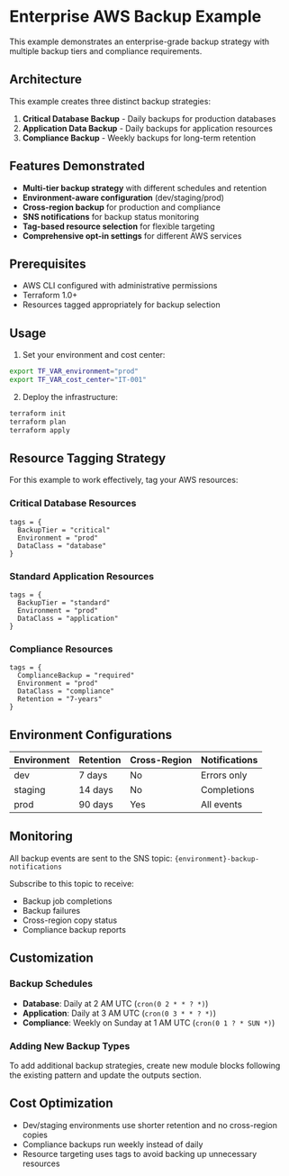 # Enterprise AWS Backup Example

This example demonstrates an enterprise-grade backup strategy with multiple backup tiers and compliance requirements.

## Architecture

This example creates three distinct backup strategies:

1. **Critical Database Backup** - Daily backups for production databases
2. **Application Data Backup** - Daily backups for application resources  
3. **Compliance Backup** - Weekly backups for long-term retention

## Features Demonstrated

- **Multi-tier backup strategy** with different schedules and retention
- **Environment-aware configuration** (dev/staging/prod)
- **Cross-region backup** for production and compliance
- **SNS notifications** for backup status monitoring
- **Tag-based resource selection** for flexible targeting
- **Comprehensive opt-in settings** for different AWS services

## Prerequisites

- AWS CLI configured with administrative permissions
- Terraform 1.0+
- Resources tagged appropriately for backup selection

## Usage

1. Set your environment and cost center:
```bash
export TF_VAR_environment="prod"
export TF_VAR_cost_center="IT-001"
```

2. Deploy the infrastructure:
```bash
terraform init
terraform plan
terraform apply
```

## Resource Tagging Strategy

For this example to work effectively, tag your AWS resources:

### Critical Database Resources
```hcl
tags = {
  BackupTier = "critical"
  Environment = "prod"
  DataClass = "database"
}
```

### Standard Application Resources  
```hcl
tags = {
  BackupTier = "standard"
  Environment = "prod"
  DataClass = "application"
}
```

### Compliance Resources
```hcl
tags = {
  ComplianceBackup = "required"
  Environment = "prod"
  DataClass = "compliance"
  Retention = "7-years"
}
```

## Environment Configurations

| Environment | Retention | Cross-Region | Notifications |
|-------------|-----------|--------------|---------------|
| dev         | 7 days    | No           | Errors only   |
| staging     | 14 days   | No           | Completions   |
| prod        | 90 days   | Yes          | All events    |

## Monitoring

All backup events are sent to the SNS topic: `{environment}-backup-notifications`

Subscribe to this topic to receive:
- Backup job completions
- Backup failures  
- Cross-region copy status
- Compliance backup reports

## Customization

### Backup Schedules
- **Database**: Daily at 2 AM UTC (`cron(0 2 * * ? *)`)
- **Application**: Daily at 3 AM UTC (`cron(0 3 * * ? *)`) 
- **Compliance**: Weekly on Sunday at 1 AM UTC (`cron(0 1 ? * SUN *)`)

### Adding New Backup Types
To add additional backup strategies, create new module blocks following the existing pattern and update the outputs section.

## Cost Optimization

- Dev/staging environments use shorter retention and no cross-region copies
- Compliance backups run weekly instead of daily
- Resource targeting uses tags to avoid backing up unnecessary resources
